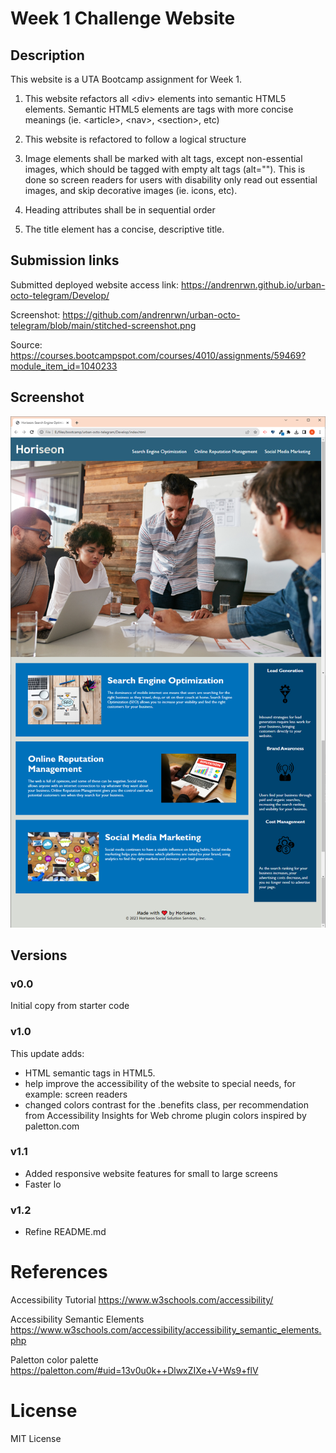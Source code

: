 # Week 1 Challenge Website

## Description
This website is a UTA Bootcamp assignment for Week 1.

1. This website refactors all &lt;div&gt; elements into semantic HTML5 elements.
   Semantic HTML5 elements are tags with more concise meanings (ie. &lt;article&gt;, &lt;nav&gt;, &lt;section&gt;, etc)

2. This website is refactored to follow a logical structure

3. Image elements shall be marked with alt tags, except non-essential images, which should be tagged with empty alt tags (alt="").
   This is done so screen readers for users with disability only read out essential images, and skip decorative images (ie. icons, etc).

4. Heading attributes shall be in sequential order

5. The title element has a concise, descriptive title.


## Submission links
Submitted deployed website access link:
https://andrenrwn.github.io/urban-octo-telegram/Develop/

Screenshot:
https://github.com/andrenrwn/urban-octo-telegram/blob/main/stitched-screenshot.png

Source:
https://courses.bootcampspot.com/courses/4010/assignments/59469?module_item_id=1040233

## Screenshot

![Horiseon website screenshot](/stitched-screenshot.png "Horiseon website screenshot")

## Versions

### v0.0

Initial copy from starter code

### v1.0

This update adds:
- HTML semantic tags in HTML5.
- help improve the accessibility of the website to special needs, for example: screen readers
- changed colors contrast for the .benefits class, per recommendation from Accessibility Insights for Web chrome plugin
  colors inspired by paletton.com

### v1.1

- Added responsive website features for small to large screens
- Faster lo

### v1.2

- Refine README.md

# References

Accessibility Tutorial
https://www.w3schools.com/accessibility/

Accessibility Semantic Elements
https://www.w3schools.com/accessibility/accessibility_semantic_elements.php

Paletton color palette
https://paletton.com/#uid=13v0u0k++DlwxZIXe+V+Ws9+flV

# License

MIT License
